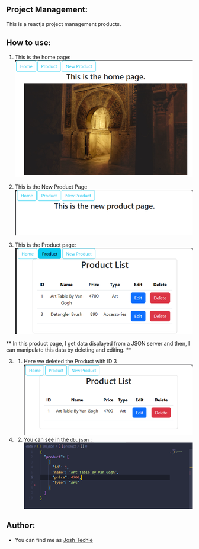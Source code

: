 ##  Project Management:
This is a reactjs project management products.

## How to use:
1. This is the home page:
![Alt text](image.png)

2. This is the New Product Page
![Alt text](image-1.png)

3. This is the Product page:
![Alt text](image-2.png)

** In this product page, I get data displayed from a JSON server and then, I can manipulate this data by deleting and editing. **

3. 1. Here we deleted the Product with ID 3
![Alt text](image-3.png)
3. 2. You can see in the `db.json` :
![Alt text](image-4.png)



## Author:
- You can find me as [Josh Techie](https://github.com/Josh-techie)